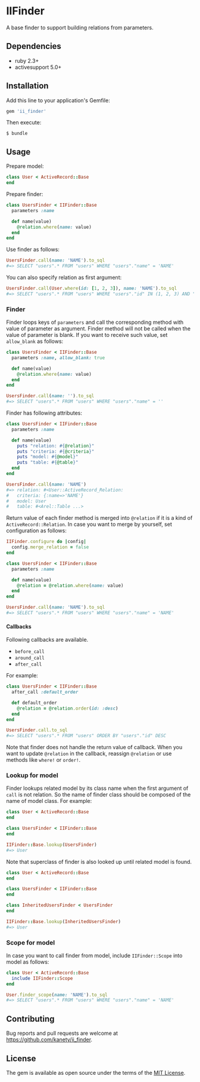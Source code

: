 # IIFinder

A base finder to support building relations from parameters.

## Dependencies

* ruby 2.3+
* activesupport 5.0+

## Installation

Add this line to your application's Gemfile:

```ruby
gem 'ii_finder'
```

Then execute:

    $ bundle

## Usage

Prepare model:

```ruby
class User < ActiveRecord::Base
end
```

Prepare finder:

```ruby
class UsersFinder < IIFinder::Base
  parameters :name

  def name(value)
    @relation.where(name: value)
  end
end
```

Use finder as follows:

```ruby
UsersFinder.call(name: 'NAME').to_sql
#=> SELECT "users".* FROM "users" WHERE "users"."name" = 'NAME'
```

You can also specify relation as first argument:

```ruby
UsersFinder.call(User.where(id: [1, 2, 3]), name: 'NAME').to_sql
#=> SELECT "users".* FROM "users" WHERE "users"."id" IN (1, 2, 3) AND "users"."name" = 'NAME'
```

### Finder

Finder loops keys of `parameters` and call the corresponding method with value of parameter as argument.
Finder method will not be called when the value of parameter is blank.
If you want to receive such value, set `allow_blank` as follows:

```ruby
class UsersFinder < IIFinder::Base
  parameters :name, allow_blank: true

  def name(value)
    @relation.where(name: value)
  end
end

UsersFinder.call(name: '').to_sql
#=> SELECT "users".* FROM "users" WHERE "users"."name" = ''
```

Finder has following attributes:

```ruby
class UsersFinder < IIFinder::Base
  parameters :name

  def name(value)
    puts "relation: #{@relation}"
    puts "criteria: #{@criteria}"
    puts "model: #{@model}"
    puts "table: #{@table}"
  end
end

UsersFinder.call(name: 'NAME')
#=> relation: #<User::ActiveRecord_Relation:
#   criteria: {:name=>'NAME'}
#   model: User
#   table: #<Arel::Table ...>
```

Return value of each finder method is merged into `@relation` if it is a kind of `ActiveRecord::Relation`.
In case you want to merge by yourself, set configuration as follows:

```ruby
IIFinder.configure do |config|
  config.merge_relation = false
end

class UsersFinder < IIFinder::Base
  parameters :name

  def name(value)
    @relation = @relation.where(name: value)
  end
end

UsersFinder.call(name: 'NAME').to_sql
#=> SELECT "users".* FROM "users" WHERE "users"."name" = 'NAME'
```

#### Callbacks

Following callbacks are available.

* `before_call`
* `around_call`
* `after_call` 

For example:

```ruby
class UsersFinder < IIFinder::Base
  after_call :default_order

  def default_order
    @relation = @relation.order(id: :desc)
  end
end

UsersFinder.call.to_sql
#=> SELECT "users".* FROM "users" ORDER BY "users"."id" DESC
```

Note that finder does not handle the return value of callback.
When you want to update `@relation` in the callback,
reassign `@relation` or use methods like `where!` or `order!`.

### Lookup for model

Finder lookups related model by its class name when the first argument of `call` is not relation.
So the name of finder class should be composed of the name of model class.
For example:

```ruby
class User < ActiveRecord::Base
end

class UsersFinder < IIFinder::Base
end

IIFinder::Base.lookup(UsersFinder)
#=> User
```

Note that superclass of finder is also looked up until related model is found.

```ruby
class User < ActiveRecord::Base
end

class UsersFinder < IIFinder::Base
end

class InheritedUsersFinder < UsersFinder
end

IIFinder::Base.lookup(InheritedUsersFinder)
#=> User
```

### Scope for model

In case you want to call finder from model, include `IIFinder::Scope` into model as follows:

```ruby
class User < ActiveRecord::Base
  include IIFinder::Scope
end

User.finder_scope(name: 'NAME').to_sql
#=> SELECT "users".* FROM "users" WHERE "users"."name" = 'NAME'
```

## Contributing

Bug reports and pull requests are welcome at https://github.com/kanety/ii_finder.

## License

The gem is available as open source under the terms of the [MIT License](http://opensource.org/licenses/MIT).
